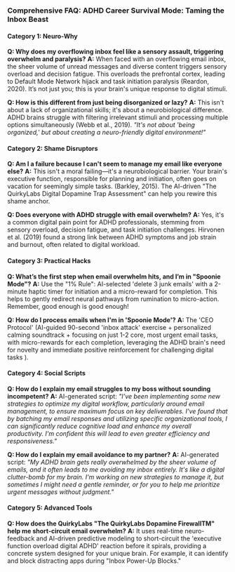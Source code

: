 ### **Comprehensive FAQ: ADHD Career Survival Mode: Taming the Inbox Beast**

#### **Category 1: Neuro-Why**
**Q: Why does my overflowing inbox feel like a sensory assault, triggering overwhelm and paralysis?**
**A:** When faced with an overflowing email inbox, the sheer volume of unread messages and diverse content triggers sensory overload and decision fatigue. This overloads the prefrontal cortex, leading to Default Mode Network hijack and task initiation paralysis (Reardon, 2020). It’s not just you; this is your brain's unique response to digital stimuli.

**Q: How is this different from just being disorganized or lazy?**
**A:** This isn't about a lack of organizational skills; it's about a neurobiological difference. ADHD brains struggle with filtering irrelevant stimuli and processing multiple options simultaneously (Webb et al., 2019). *"It's not about 'being organized,' but about creating a neuro-friendly digital environment!"*

#### **Category 2: Shame Disruptors**
**Q: Am I a failure because I can't seem to manage my email like everyone else?**
**A:** This isn't a moral failing—it's a neurobiological barrier. Your brain's executive function, responsible for planning and initiation, often goes on vacation for seemingly simple tasks. (Barkley, 2015). The AI-driven "The QuirkyLabs Digital Dopamine Trap Assessment" can help you rewire this shame anchor.

**Q: Does everyone with ADHD struggle with email overwhelm?**
**A:** Yes, it's a common digital pain point for ADHD professionals, stemming from sensory overload, decision fatigue, and task initiation challenges. Hirvonen et al. (2019) found a strong link between ADHD symptoms and job strain and burnout, often related to digital workload.

#### **Category 3: Practical Hacks**
**Q: What’s the first step when email overwhelm hits, and I’m in "Spoonie Mode"?**
**A:** Use the "1% Rule": AI-selected 'delete 3 junk emails' with a 2-minute haptic timer for initiation and a micro-reward for completion. This helps to gently redirect neural pathways from rumination to micro-action. Remember, good enough is good enough!

**Q: How do I process emails when I'm in 'Spoonie Mode'?**
**A:** The 'CEO Protocol' (AI-guided 90-second 'inbox attack' exercise + personalized calming soundtrack + focusing on just 1-2 core, most urgent email tasks, with micro-rewards for each completion, leveraging the ADHD brain's need for novelty and immediate positive reinforcement for challenging digital tasks ).

#### **Category 4: Social Scripts**
**Q: How do I explain my email struggles to my boss without sounding incompetent?**
**A:** AI-generated script: *"I've been implementing some new strategies to optimize my digital workflow, particularly around email management, to ensure maximum focus on key deliverables. I've found that by batching my email responses and utilizing specific organizational tools, I can significantly reduce cognitive load and enhance my overall productivity. I'm confident this will lead to even greater efficiency and responsiveness."*

**Q: How do I explain my email avoidance to my partner?**
**A:** AI-generated script: *"My ADHD brain gets really overwhelmed by the sheer volume of emails, and it often leads to me avoiding my inbox entirely. It's like a digital clutter-bomb for my brain. I'm working on new strategies to manage it, but sometimes I might need a gentle reminder, or for you to help me prioritize urgent messages without judgment."*

#### **Category 5: Advanced Tools**
**Q: How does the QuirkyLabs "The QuirkyLabs Dopamine FirewallTM" help me short-circuit email overwhelm?**
**A:** It uses real-time neuro-feedback and AI-driven predictive modeling to short-circuit the 'executive function overload digital ADHD' reaction before it spirals, providing a concrete system designed for your unique brain. For example, it can identify and block distracting apps during "Inbox Power-Up Blocks."